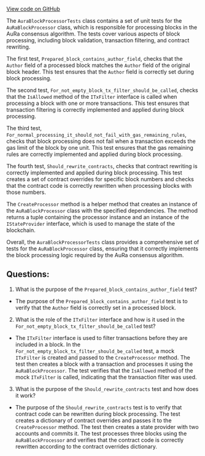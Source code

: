 [View code on GitHub](https://github.com/nethermindeth/nethermind/Nethermind.AuRa.Test/AuraBlockProcessorTests.cs)

The `AuraBlockProcessorTests` class contains a set of unit tests for the `AuRaBlockProcessor` class, which is responsible for processing blocks in the AuRa consensus algorithm. The tests cover various aspects of block processing, including block validation, transaction filtering, and contract rewriting.

The first test, `Prepared_block_contains_author_field`, checks that the `Author` field of a processed block matches the `Author` field of the original block header. This test ensures that the `Author` field is correctly set during block processing.

The second test, `For_not_empty_block_tx_filter_should_be_called`, checks that the `IsAllowed` method of the `ITxFilter` interface is called when processing a block with one or more transactions. This test ensures that transaction filtering is correctly implemented and applied during block processing.

The third test, `For_normal_processing_it_should_not_fail_with_gas_remaining_rules`, checks that block processing does not fail when a transaction exceeds the gas limit of the block by one unit. This test ensures that the gas remaining rules are correctly implemented and applied during block processing.

The fourth test, `Should_rewrite_contracts`, checks that contract rewriting is correctly implemented and applied during block processing. This test creates a set of contract overrides for specific block numbers and checks that the contract code is correctly rewritten when processing blocks with those numbers.

The `CreateProcessor` method is a helper method that creates an instance of the `AuRaBlockProcessor` class with the specified dependencies. The method returns a tuple containing the processor instance and an instance of the `IStateProvider` interface, which is used to manage the state of the blockchain.

Overall, the `AuraBlockProcessorTests` class provides a comprehensive set of tests for the `AuRaBlockProcessor` class, ensuring that it correctly implements the block processing logic required by the AuRa consensus algorithm.
## Questions: 
 1. What is the purpose of the `Prepared_block_contains_author_field` test?
- The purpose of the `Prepared_block_contains_author_field` test is to verify that the `Author` field is correctly set in a processed block.

2. What is the role of the `ITxFilter` interface and how is it used in the `For_not_empty_block_tx_filter_should_be_called` test?
- The `ITxFilter` interface is used to filter transactions before they are included in a block. In the `For_not_empty_block_tx_filter_should_be_called` test, a mock `ITxFilter` is created and passed to the `CreateProcessor` method. The test then creates a block with a transaction and processes it using the `AuRaBlockProcessor`. The test verifies that the `IsAllowed` method of the mock `ITxFilter` is called, indicating that the transaction filter was used.

3. What is the purpose of the `Should_rewrite_contracts` test and how does it work?
- The purpose of the `Should_rewrite_contracts` test is to verify that contract code can be rewritten during block processing. The test creates a dictionary of contract overrides and passes it to the `CreateProcessor` method. The test then creates a state provider with two accounts and commits it. The test processes three blocks using the `AuRaBlockProcessor` and verifies that the contract code is correctly rewritten according to the contract overrides dictionary.